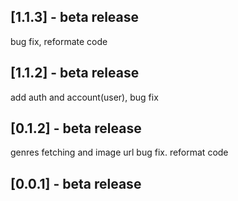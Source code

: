 ## [1.1.3] - beta release
bug fix, reformate code

## [1.1.2] - beta release
add auth and account(user), bug fix

## [0.1.2] - beta release
genres fetching and image url bug fix. reformat code

## [0.0.1] - beta release